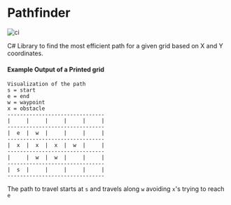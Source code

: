 # Pathfinder

![ci](https://github.com/raboley/Pathfinder/workflows/ci/badge.svg)

C# Library to find the most efficient path for a given grid based on X and Y coordinates.

#### Example Output of a Printed grid

```
Visualization of the path
s = start
e = end
w = waypoint
x = obstacle
-------------------------------
|     |     |     |     |     |
-------------------------------
|  e  |  w  |     |     |     |
-------------------------------
|  x  |  x  |  x  |  w  |     |
-------------------------------
|     |  w  |  w  |     |     |
-------------------------------
|  s  |     |     |     |     |
-------------------------------
```

The path to travel starts at `s` and travels along `w` avoiding `x`'s trying to reach `e`
